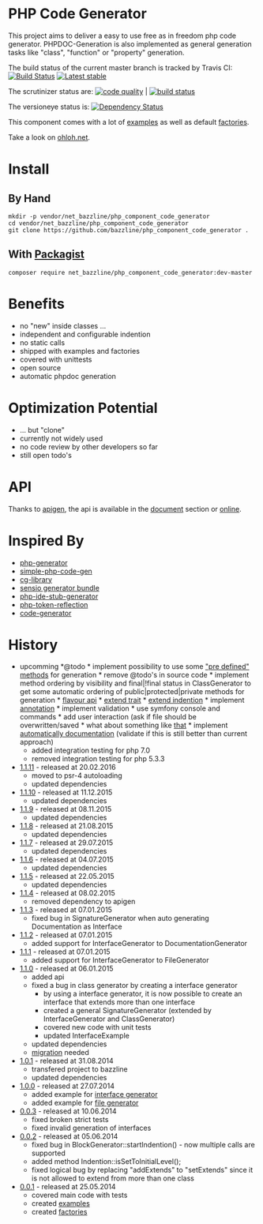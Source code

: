 # PHP Code Generator

This project aims to deliver a easy to use free as in freedom php code generator.
PHPDOC-Generation is also implemented as general generation tasks like "class", "function" or "property" generation.

The build status of the current master branch is tracked by Travis CI: 
[![Build Status](https://travis-ci.org/bazzline/php_component_code_generator.png?branch=master)](http://travis-ci.org/bazzline/php_component_code_generator)
[![Latest stable](https://img.shields.io/packagist/v/net_bazzline/php_component_code_generator.svg)](https://packagist.org/packages/net_bazzline/php_component_code_generator)

The scrutinizer status are:
[![code quality](https://scrutinizer-ci.com/g/bazzline/php_component_code_generator/badges/quality-score.png?b=master)](https://scrutinizer-ci.com/g/bazzline/php_component_code_generator/) | [![build status](https://scrutinizer-ci.com/g/bazzline/php_component_locator_generator/badges/build.png?b=master)](https://scrutinizer-ci.com/g/bazzline/php_component_code_generator/)

The versioneye status is:
[![Dependency Status](https://www.versioneye.com/user/projects/54036dbbeab62ac615000143/badge.svg?style=flat)](https://www.versioneye.com/user/projects/54036dbbeab62ac615000143)

This component comes with a lot of [examples](https://github.com/bazzline/php_component_code_generator/tree/master/example) as well as default [factories](https://github.com/bazzline/php_component_code_generator/tree/master/source/Net/Bazzline/Component/CodeGenerator/Factory).

Take a look on [ohloh.net](https://www.ohloh.net/p/php_component_code_generator).

# Install

## By Hand

    mkdir -p vendor/net_bazzline/php_component_code_generator
    cd vendor/net_bazzline/php_component_code_generator
    git clone https://github.com/bazzline/php_component_code_generator .

## With [Packagist](https://packagist.org/packages/net_bazzline/php_component_code_generator)

    composer require net_bazzline/php_component_code_generator:dev-master

# Benefits

* no "new" inside classes ...
* independent and configurable indention
* no static calls
* shipped with examples and factories
* covered with unittests
* open source
* automatic phpdoc generation

# Optimization Potential 

* ... but "clone"
* currently not widely used 
* no code review by other developers so far
* still open todo's

# API

Thanks to [apigen](https://github.com/apigen/apigen), the api is available in the [document](https://github.com/bazzline/php_component_code_generator/blob/master/document/index.html) section or [online](http://code.bazzline.net/).

# Inspired By

* [php-generator](https://github.com/nette/php-generator)
* [simple-php-code-gen](https://github.com/gotohr/simple-php-code-gen)
* [cg-library](https://github.com/schmittjoh/cg-library)
* [sensio generator bundle](https://github.com/sensiolabs/SensioGeneratorBundle)
* [php-ide-stub-generator](https://github.com/racztiborzoltan/php-ide-stub-generator)
* [php-token-reflection](https://github.com/Andrewsville/PHP-Token-Reflection)
* [code-generator](https://github.com/Speicher210/CodeGenerator)

# History

* upcomming
    *@todo
        * implement possibility to use some ["pre defined" methods](https://github.com/wells5609/CodeGenerator/tree/master/src/CodeGenerator/Method) for generation
        * remove @todo's in source code
        * implement method ordering by visibility and final|!final status in ClassGenerator to get some automatic ordering of public|protected|private methods for generation
        * [flavour api](https://github.com/propelorm/Propel/blob/master/generator/lib/builder/om/OMBuilder.php)
        * [extend trait](https://github.com/Speicher210/CodeGenerator/blob/master/docs/php/oop/generate-trait.md)
        * [extend indention](https://github.com/Speicher210/CodeGenerator/blob/master/src/Wingu/OctopusCore/CodeGenerator/GeneratorInterface.php)
        * implement [annotation](https://github.com/Speicher210/CodeGenerator/tree/master/src/Wingu/OctopusCore/CodeGenerator/PHP/Annotation)
        * implement validation
        * use symfony console and commands
            * add user interaction (ask if file should be overwritten/saved
        * what about something like [that](https://github.com/zetacomponents/PhpGenerator/blob/master/docs/example_general.php)
        * implement [automatically documentation](https://github.com/wells5609/CodeGenerator) (validate if this is still better than current approach)
    * added integration testing for php 7.0
    * removed integration testing for php 5.3.3
* [1.1.11](https://github.com/bazzline/php_component_code_generator/tree/1.1.11) - released at 20.02.2016
    * moved to psr-4 autoloading
    * updated dependencies
* [1.1.10](https://github.com/bazzline/php_component_code_generator/tree/1.1.10) - released at 11.12.2015
    * updated dependencies
* [1.1.9](https://github.com/bazzline/php_component_code_generator/tree/1.1.9) - released at 08.11.2015
    * updated dependencies
* [1.1.8](https://github.com/bazzline/php_component_code_generator/tree/1.1.8) - released at 21.08.2015
    * updated dependencies
* [1.1.7](https://github.com/bazzline/php_component_code_generator/tree/1.1.7) - released at 29.07.2015
    * updated dependencies
* [1.1.6](https://github.com/bazzline/php_component_code_generator/tree/1.1.6) - released at 04.07.2015
    * updated dependencies
* [1.1.5](https://github.com/bazzline/php_component_code_generator/tree/1.1.5) - released at 22.05.2015
    * updated dependencies
* [1.1.4](https://github.com/bazzline/php_component_code_generator/tree/1.1.4) - released at 08.02.2015
    * removed dependency to apigen
* [1.1.3](https://github.com/bazzline/php_component_code_generator/tree/1.1.3) - released at 07.01.2015
    * fixed bug in SignatureGenerator when auto generating Documentation as Interface
* [1.1.2](https://github.com/bazzline/php_component_code_generator/tree/1.1.2) - released at 07.01.2015
    * added support for InterfaceGenerator to DocumentationGenerator
* [1.1.1](https://github.com/bazzline/php_component_code_generator/tree/1.1.1) - released at 07.01.2015
    * added support for InterfaceGenerator to FileGenerator
* [1.1.0](https://github.com/bazzline/php_component_code_generator/tree/1.1.0) - released at 06.01.2015
    * added api
    * fixed a bug in class generator by creating a interface generator
        * by using a interface generator, it is now possible to create an interface that extends more than one interface
        * created a general SignatureGenerator (extended by InterfaceGenerator and ClassGenerator)
        * covered new code with unit tests
        * updated InterfaceExample
    * updated dependencies
    * [migration](https://github.com/bazzline/php_component_code_generator/blob/master/migration/1.0.1_to_1.1.0.md) needed
* [1.0.1](https://github.com/bazzline/php_component_code_generator/tree/1.0.1) - released at 31.08.2014
    * transfered project to bazzline
    * updated dependencies
* [1.0.0](https://github.com/bazzline/php_component_code_generator/tree/1.0.0) - released at 27.07.2014
    * added example for [interface generator](https://github.com/bazzline/php_component_code_generator/tree/1.0.0/example/InterfaceExample.php)
    * added example for [file generator](https://github.com/bazzline/php_component_code_generator/tree/1.0.0/example/FileExample.php)
* [0.0.3](https://github.com/bazzline/php_component_code_generator/tree/0.0.3) - released at 10.06.2014
    * fixed broken strict tests
    * fixed invalid generation of interfaces
* [0.0.2](https://github.com/bazzline/php_component_code_generator/tree/0.0.2) - released at 05.06.2014
    * fixed bug in BlockGenerator::startIndention() - now multiple calls are supported
    * added method Indention::isSetToInitialLevel();
    * fixed logical bug by replacing "addExtends" to "setExtends" since it is not allowed to extend from more than one class
* [0.0.1](https://github.com/bazzline/php_component_code_generator/tree/0.0.1) - released at 25.05.2014
    * covered main code with tests
    * created [examples](https://github.com/bazzline/php_component_code_generator/tree/0.0.1/example)
    * created [factories](https://github.com/bazzline/php_component_code_generator/tree/0.0.1/source/Net/Bazzline/Component/CodeGenerator/Factory)
